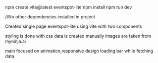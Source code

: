 npm create vite@latest eventspot-lite
npm install
npm run dev

//No other dependencies installed in project

Created single page eventspot-lite using vite with two components 

styling is done with css
data is created manually 
images are taken from myninja.ai

main focused on animation,responsive design loading bar while fetching data